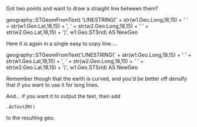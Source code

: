 Got two points and want to draw a straight line between them?


geography::STGeomFromText(
    'LINESTRING(' 
        + str(w1.Geo.Long,18,15) 
        + ' ' 
        + str(w1.Geo.Lat,18,15) 
        + ', ' 
        + str(w2.Geo.Long,18,15) 
        + ' ' 
        + str(w2.Geo.Lat,18,15) + ')', 
     w1.Geo.STSrid) AS NewGeo


     
Here it is again in a single easy to copy line....


geography::STGeomFromText('LINESTRING(' + str(w1.Geo.Long,18,15) + ' ' + str(w1.Geo.Lat,18,15) + ', ' + str(w2.Geo.Long,18,15) + ' ' + str(w2.Geo.Lat,18,15) + ')', w1.Geo.STSrid) AS NewGeo



Remember though that the earth is curved, and you'd be better off densify that if you want to use it for long lines.


And... if you want it to output the text, then add

    .AsTextZM()

to the resulting geo.